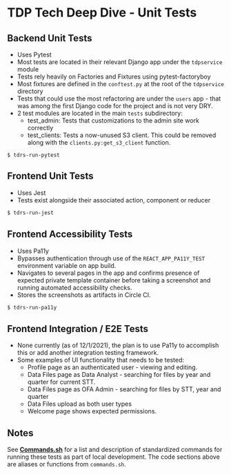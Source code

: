 # TDP Tech Deep Dive - Unit Tests

## Backend Unit Tests
* Uses Pytest
* Most tests are located in their relevant Django app under the `tdpservice` module
* Tests rely heavily on Factories and Fixtures using pytest-factoryboy
* Most fixtures are defined in the `conftest.py` at the root of the `tdpservice` directory
* Tests that could use the most refactoring are under the `users` app - that was among the first Django code for the project and is not very DRY.
* 2 test modules are located in the main `tests` subdirectory:
    * test_admin: Tests that customizations to the admin site work correctly
    * test_clients: Tests a now-unused S3 client. This could be removed along with the `clients.py:get_s3_client` function. 

```
$ tdrs-run-pytest
```

## Frontend Unit Tests
* Uses Jest
* Tests exist alongside their associated action, component or reducer

```bash
$ tdrs-run-jest
```

## Frontend Accessibility Tests
* Uses Pa11y
* Bypasses authentication through use of the `REACT_APP_PA11Y_TEST` environment variable on app build.
* Navigates to several pages in the app and confirms presence of expected private template container before taking a screenshot and running automated accessibility checks.
* Stores the screenshots as artifacts in Circle CI.

```bash
$ tdrs-run-pa11y
```

## Frontend Integration / E2E Tests
* None currently (as of 12/1/2021), the plan is to use Pa11y to accomplish this or add another integration testing framework.
* Some examples of UI functionality that needs to be tested:
    * Profile page as an authenticated user - viewing and editing.
    * Data Files page as Data Analyst - searching for files by year and quarter for current STT.
    * Data Files page as OFA Admin - searching for files by STT, year and quarter
    * Data Files upload as both user types
    * Welcome page shows expected permissions.

## Notes

See **[Commands.sh](https://github.com/raft-tech/TANF-app/blob/raft-tdp-main/commands.sh)** for a list and description of standardized commands for running these tests as part of local development. The code sections above are aliases or functions from `commands.sh`.
